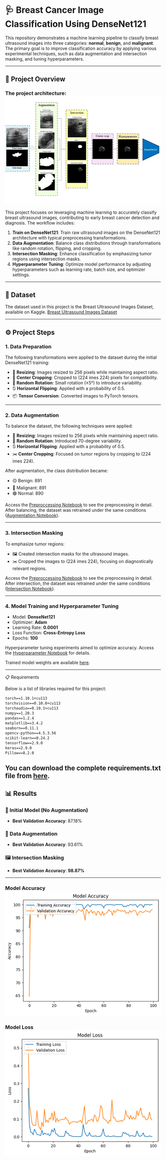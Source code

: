 
# 🩺 Breast Cancer Image Classification Using DenseNet121

This repository demonstrates a machine learning pipeline to classify breast ultrasound images into three categories: **normal**, **benign**, and **malignant**. The primary goal is to improve classification accuracy by applying various experimental techniques, such as data augmentation and intersection masking, and tuning hyperparameters.

---

## **📜 Project Overview**

### The project architecture: ![architecture](images/architecture.jpeg)

This project focuses on leveraging machine learning to accurately classify breast ultrasound images, contributing to early breast cancer detection and diagnosis. The workflow includes:
1. **Train on DenseNet121**: Train raw ultrasound images on the DenseNet121 architecture with typical preprocessing transformations.
2. **Data Augmentation**: Balance class distributions through transformations like random rotation, flipping, and cropping.
3. **Intersection Masking**: Enhance classification by emphasizing tumor regions using intersection masks.
4. **Hyperparameter Tuning**: Optimize model performance by adjusting hyperparameters such as learning rate, batch size, and optimizer settings.

---

## 📂 Dataset

The dataset used in this project is the Breast Ultrasound Images Dataset, available on Kaggle.
[Breast Ultrasound Images Dataset](https://www.kaggle.com/datasets/aryashah2k/breast-ultrasound-images-dataset)

---

## **⚙️ Project Steps**

### 1. Data Preparation

The following transformations were applied to the dataset during the initial DenseNet121 training:
- 📏 **Resizing**: Images resized to 256 pixels while maintaining aspect ratio.
- 🔳 **Center Cropping**: Cropped to \(224 	imes 224\) pixels for compatibility.
- 🔄 **Random Rotation**: Small rotation (±5°) to introduce variability.
- 🔃 **Horizontal Flipping**: Applied with a probability of 0.5.
- 📦 **Tensor Conversion**: Converted images to PyTorch tensors.

---

### 2. Data Augmentation

To balance the dataset, the following techniques were applied:
- 📏 **Resizing**: Images resized to 256 pixels while maintaining aspect ratio.
- 🔄 **Random Rotation**: Introduced 70-degree variability.
- 🔃 **Horizontal Flipping**: Applied with a probability of 0.5.
- ✂️ **Center Cropping**: Focused on tumor regions by cropping to \(224 	imes 224\).

After augmentation, the class distribution became:
- 🟡 Benign: 891
- 🔴 Malignant: 891
- 🟢 Normal: 890

Access the [Preproccessing Notebook](./data_preproccessing.ipynb) to see the preprocessing in detail. After balancing, the dataset was retrained under the same conditions ([Augmentation Notebook](./Augmentation.ipynb)).

---

### 3. Intersection Masking

To emphasize tumor regions:
- 🖼️ Created intersection masks for the ultrasound images.
- ✂️ Cropped the images to \(224 	imes 224\), focusing on diagnostically relevant regions.

Access the [Preproccessing Notebook](./data_preproccessing.ipynb) to see the preprocessing in detail. After intersection, the dataset was retrained under the same conditions ([Intersection Notebook](./iIntersection.ipynb)).

---

### 4. Model Training and Hyperparameter Tuning

- Model: **DenseNet121**
- Optimizer: **Adam**
- Learning Rate: **0.0001**
- Loss Function: **Cross-Entropy Loss**
- Epochs: **100**

Hyperparameter tuning experiments aimed to optimize accuracy. Access the [Hyperparameter Notebook](./hyperparameter.ipynb) for details.

Trained model weights are available [here](./densenet121_ultrasound_best.pth).

---
📋 Requirements

Below is a list of libraries required for this project:

    torch==1.10.1+cu113
    torchvision==0.10.0+cu113
    torchaudio==0.10.1+cu113
    numpy==1.20.3
    pandas==1.2.4
    matplotlib==3.4.2
    seaborn==0.11.1
    opencv-python==4.5.3.56
    scikit-learn==0.24.2
    tensorflow==2.9.0
    keras==2.9.0
    Pillow==8.2.0

    
You can download the complete requirements.txt file from [here](./requirements.txt).
---

## **📊 Results**

### 🧪 Initial Model (No Augmentation)
- **Best Validation Accuracy**: 87.18%

### 🔄 Data Augmentation
- **Best Validation Accuracy**: 93.61%

### 🖼️ Intersection Masking
- **Best Validation Accuracy**: **98.87%**

---

### Model Accuracy ![Results](images/Results_Accuracy.png)

### Model Loss ![Results](images/Results_Loss.png)
